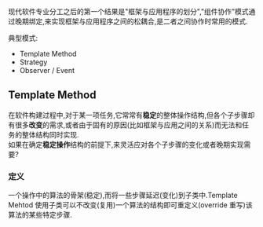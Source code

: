 现代软件专业分工之后的第一个结果是"框架与应用程序的划分","组件协作"模式通过晚期绑定,来实现框架与应用程序之间的松耦合,是二者之间协作时常用的模式.

典型模式:
+ Template Method
+ Strategy
+ Observer / Event

## Template Method
在软件构建过程中,对于某一项任务,它常常有**稳定**的整体操作结构,但各个子步骤却有很多**改变**的需求,或者由于固有的原因(比如框架与应用之间的关系)而无法和任务的整体结构同时实现.  
如果在确定**稳定操作**结构的前提下,来灵活应对各个子步骤的变化或者晚期实现需要?

### 定义
一个操作中的算法的骨架(稳定),而将一些步骤延迟(变化)到子类中.Template Mehtod 使用子类可以不改变(复用)一个算法的结构即可重定义(override 重写)该算法的某些特定步骤.




